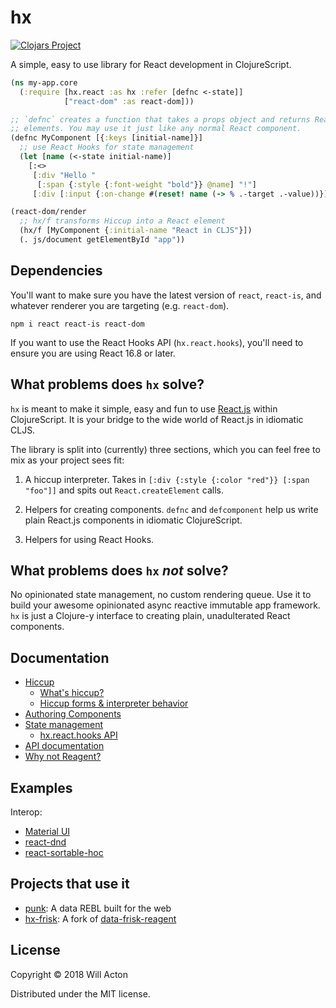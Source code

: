 # hx

[![Clojars Project](https://img.shields.io/clojars/v/lilactown/hx.svg)](https://clojars.org/lilactown/hx)

A simple, easy to use library for React development in ClojureScript.

```clojure
(ns my-app.core
  (:require [hx.react :as hx :refer [defnc <-state]]
            ["react-dom" :as react-dom]))

;; `defnc` creates a function that takes a props object and returns React
;; elements. You may use it just like any normal React component.
(defnc MyComponent [{:keys [initial-name]}]
  ;; use React Hooks for state management
  (let [name (<-state initial-name)]
    [:<>
     [:div "Hello " 
      [:span {:style {:font-weight "bold"}} @name] "!"]
     [:div [:input {:on-change #(reset! name (-> % .-target .-value))}]]]))

(react-dom/render
  ;; hx/f transforms Hiccup into a React element
  (hx/f [MyComponent {:initial-name "React in CLJS"}])
  (. js/document getElementById "app"))
```

## Dependencies

You'll want to make sure you have the latest version of `react`, `react-is`, and
whatever renderer you are targeting (e.g. `react-dom`).

```
npm i react react-is react-dom
```

If you want to use the React Hooks API (`hx.react.hooks`), you'll need to ensure
you are using React 16.8 or later.

## What problems does `hx` solve?

`hx` is meant to make it simple, easy and fun to use [React.js](https://reactjs.org/)
within ClojureScript. It is your bridge to the wide world of React.js in 
idiomatic CLJS.

The library is split into (currently) three sections, which you can feel free to 
mix as your project sees fit:

1. A hiccup interpreter. Takes in `[:div {:style {:color "red"}} [:span "foo"]]` and
spits out `React.createElement` calls.

2. Helpers for creating components. `defnc` and `defcomponent` help us write
plain React.js components in idiomatic ClojureScript.

3. Helpers for using React Hooks.

## What problems does `hx` _not_ solve?

No opinionated state management, no custom rendering queue. Use it to build
your awesome opinionated async reactive immutable app framework. `hx` is just
a Clojure-y interface to creating plain, unadulterated React components.

## Documentation

 - [Hiccup](./docs/hiccup.md)
   - [What's hiccup?](./docs/hiccup.md#whats-hiccup)
   - [Hiccup forms & interpreter behavior](./docs/hiccup.md#hiccup-forms--interpreter-behavior)
 - [Authoring Components](./docs/authoring-components.md)
 - [State management](./docs/state-management.md)
   - [hx.react.hooks API](./docs/state-management.md#hxreacthooks)
 - [API documentation](./docs/api.md)
 - [Why not Reagent?](./docs/why-not-reagent.md)
 
## Examples

Interop:

 - [Material UI](./examples/workshop/material.cljs)
 - [react-dnd](./examples/workshop/react_dnd.cljs)
 - [react-sortable-hoc](./examples/workshop/sortable.cljs)
 
## Projects that use it

 - [punk](https://github.com/Lokeh/punk): A data REBL built for the web
 - [hx-frisk](https://github.com/Lokeh/hx-frisk/): A fork of [data-frisk-reagent](https://github.com/Odinodin/data-frisk-reagent)

## License

Copyright © 2018 Will Acton

Distributed under the MIT license.

